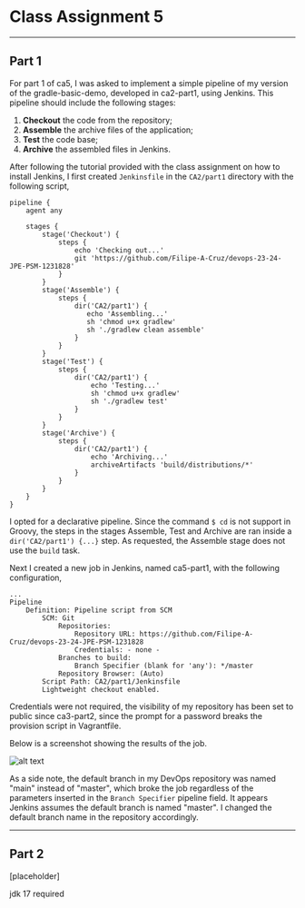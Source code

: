 <h1>Class Assignment 5</h1>

---

<h2>Part 1</h2>

For part 1 of ca5, I was asked to implement a simple pipeline of my version of the gradle-basic-demo, 
developed in ca2-part1, using Jenkins. This pipeline should include the following stages: 
1. <strong>Checkout</strong> the code from the repository; 
2. <strong>Assemble</strong> the archive files of the application;
3. <strong>Test</strong> the code base;
4. <strong>Archive</strong> the assembled files in Jenkins.

After following the tutorial provided with the class assignment on how to install Jenkins, 
I first created ```Jenkinsfile``` in the ```CA2/part1``` directory with the following script, 

```
pipeline {
    agent any

    stages {
        stage('Checkout') {
            steps {
                echo 'Checking out...'
                git 'https://github.com/Filipe-A-Cruz/devops-23-24-JPE-PSM-1231828'
            }
        }
        stage('Assemble') {
            steps {
                dir('CA2/part1') {
                   echo 'Assembling...'
                   sh 'chmod u+x gradlew'
                   sh './gradlew clean assemble'
                }
            }
        }
        stage('Test') {
            steps {
                dir('CA2/part1') {
                    echo 'Testing...'
                    sh 'chmod u+x gradlew'
                    sh './gradlew test'
                }
            }
        }
        stage('Archive') {
            steps {
                dir('CA2/part1') {
                    echo 'Archiving...'
                    archiveArtifacts 'build/distributions/*'
                }
            }
        }
    }
}
```

I opted for a declarative pipeline. Since the command ```$ cd``` is not support in Groovy, 
the steps in the stages Assemble, Test and Archive are ran inside a 
```dir('CA2/part1') {...}``` step. As requested, the Assemble stage does not use the
```build``` task.

Next I created a new job in Jenkins, named ca5-part1, with the following configuration, 

```
...
Pipeline
    Definition: Pipeline script from SCM
        SCM: Git
            Repositories:
                Repository URL: https://github.com/Filipe-A-Cruz/devops-23-24-JPE-PSM-1231828
                Credentials: - none -
            Branches to build:
                Branch Specifier (blank for 'any'): */master
            Repository Browser: (Auto)
        Script Path: CA2/part1/Jenkinsfile
        Lightweight checkout enabled.
```

Credentials were not required, the visibility of my repository has been 
set to public since ca3-part2, since the prompt for a password breaks the 
provision script in Vagrantfile.

Below is a screenshot showing the results of the job.

![alt text](jenkins-part1.png "Title")

As a side note, the default branch in my DevOps repository was named "main" instead of 
"master", which broke the job regardless of the parameters inserted in the 
```Branch Specifier``` pipeline field. It appears Jenkins assumes the default branch 
is named "master". I changed the default branch name in the repository accordingly.

---

<h2>Part 2</h2>

[placeholder]

jdk 17 required
